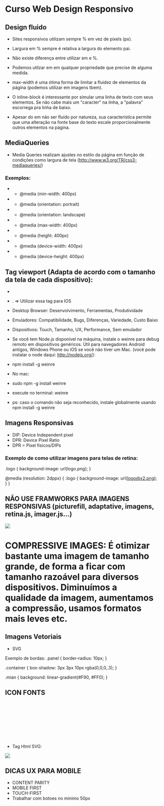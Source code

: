 # Curso Web Design Responsivo

## Design fluido
* Sites responsivos utilizam sempre % em vez de pixels (px).

* Largura em % sempre é relativa a largura do elemento pai.

* Não existe diferença entre utilizar em e %.

* Podemos utilzar em em qualquer propriedade que precise de alguma medida.

* max-width é uma ótima forma de limitar a fluidez de elementos da página (podemos utilizar em imagens tbem).

* O inline-block é interessante por simular uma linha de texto com seus elementos. Se não cabe mais um "caracter" na linha, a "palavra" escorrega pra linha de baixo.

* Apesar do em não ser fluído por natureza, sua característica permite que uma alteração na fonte base do texto escale proporcionalmente outros elementos na página.

## MediaQueries
* Media Queries realizam ajustes no estilo da página em função de condições como largura de tela (http://www.w3.org/TR/css3-mediaqueries/) 

### Exemplos:
* - @media (min-width: 400px)
* - @media (orientation: portrait)
* - @media (orientation: landscape)
* - @media (max-width: 400px)
* - @media (height: 400px)
* - @media (device-width: 400px)
* - @media (device-height: 400px)

## Tag viewport (Adapta de acordo com o tamanho da tela de cada dispositivo): 
* <meta name="viewport" content="width=device-width">
* <meta name="viewport" content="width=device-width, initial-scale=1">. => Utilizar essa tag para IOS

* Desktop Browser: Desenvolvimento, Ferramentas, Produtividade
* Emuladores: Compatibilidade, Bugs, Diferenças, Variedade, Custo Baixo
* Dispositivos: Touch, Tamanho, UX, Performance, Sem emulador


* Se você tem Node.js disponível na máquina, instale o weinre para debug remoto em dispositivos genéricos. Útil para navegadores Android antigos, Windows Phone ou iOS se você não tiver um Mac. (você pode instalar o node daqui: http://nodejs.org/):

* npm install -g weinre

* No mac: 

* sudo npm -g install weinre
* execute no terminal: weinre
* ps: caso o comando não seja reconhecido, instale globalmente usando npm install -g weinre

## Imagens Responsivas 
* DIP: Device Independent pixel
* DPR: Device Pixel Ratio
* DPR = Pixel físicos/DIPs

### Exemplo de como utilizar imagens para telas de retina:
.logo {
  background-image: url(logo.png);
}

@media (resolution: 2dppx) {
  .logo {
      background-image: url(logo@x2.png);
  }
}


## NÃO USE FRAMWORKS PARA IMAGENS RESPONSIVAS (picturefill, adaptative, imagens, retina.js, imager.js...)
<img src="logo.png" srcset="logohd.png 2x, logo.png 1x">

# COMPRESSIVE IMAGES: É otimizar bastante uma imagem de tamanho grande, de forma a ficar com tamanho razoável para diversos dispositivos. Diminuímos a qualidade da imagem, aumentamos a compressão, usamos formatos mais leves etc.

## Imagens Vetoriais
* SVG

Exemplo de bordas:
.panel {
  border-radius: 10px;
}

.container {
  box-shadow: 3px 3px 10px rgba(0,0,0,.3); 
}

.mian {
  background: linear-gradient(#F90, #FF0);
}

## ICON FONTS

* Tag Html SVG: <svg>

<img src="logo.svg" onerror="this.src='logo.png'; this.onerror=null">

## DICAS UX PARA MOBILE 

* CONTENT PARITY
* MOBILE FIRST
* TOUCH-FIRST
* Trabalhar com botoes no minimo 50px




